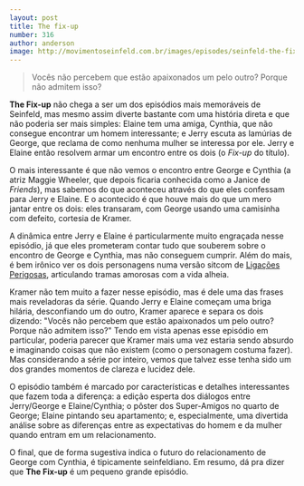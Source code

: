 ```yaml
---
layout: post
title: The fix-up
number: 316
author: anderson
image: http://movimentoseinfeld.com.br/images/episodes/seinfeld-the-fix-up.jpg
---
```


> Vocês não percebem que estão apaixonados um pelo outro? Porque não admitem isso?

**The Fix-up** não chega a ser um dos episódios mais memoráveis de Seinfeld, mas mesmo assim diverte bastante com uma história direta e que não poderia ser mais simples: Elaine tem uma amiga, Cynthia, que não consegue encontrar um homem interessante; e Jerry escuta as lamúrias de George, que reclama de como nenhuma mulher se interessa por ele. Jerry e Elaine então resolvem armar um encontro entre os dois (o *Fix-up* do título).

O mais interessante é que não vemos o encontro entre George e Cynthia (a atriz Maggie Wheeler, que depois ficaria conhecida como a Janice de *Friends*), mas sabemos do que aconteceu através do que eles confessam para Jerry e Elaine. E o acontecido é que houve mais do que um mero jantar entre os dois: eles transaram, com George usando uma camisinha com defeito, cortesia de Kramer.

A dinâmica entre Jerry e Elaine é particularmente muito engraçada nesse episódio, já que eles prometeram contar tudo que souberem sobre o encontro de George e Cynthia, mas não conseguem cumprir. Além do mais, é bem irônico ver os dois personagens numa versão sitcom de <a title="Ligações perigosas" href="http://www.imdb.com/title/tt0094947/">Ligações Perigosas</a>, articulando tramas amorosas com a vida alheia.

Kramer não tem muito a fazer nesse episódio, mas é dele uma das frases mais reveladoras da série. Quando Jerry e Elaine começam uma briga hilária, desconfiando um do outro, Kramer aparece e separa os dois dizendo: "Vocês não percebem que estão apaixonados um pelo outro? Porque não admitem isso?" Tendo em vista apenas esse episódio em particular, poderia parecer que Kramer mais uma vez estaria sendo absurdo e imaginando coisas que não existem (como o personagem costuma fazer). Mas considerando a série por inteiro, vemos que talvez esse tenha sido um dos grandes momentos de clareza e lucidez dele.

O episódio também é marcado por características e detalhes interessantes que fazem toda a diferença: a edição esperta dos diálogos entre Jerry/George e Elaine/Cynthia; o pôster dos Super-Amigos no quarto de George; Elaine pintando seu apartamento; e, especialmente, uma divertida análise sobre as diferenças entre as expectativas do homem e da mulher quando entram em um relacionamento.

O final, que de forma sugestiva indica o futuro do relacionamento de George com Cynthia, é tipicamente seinfeldiano. Em resumo, dá pra dizer que **The Fix-up** é um pequeno grande episódio.